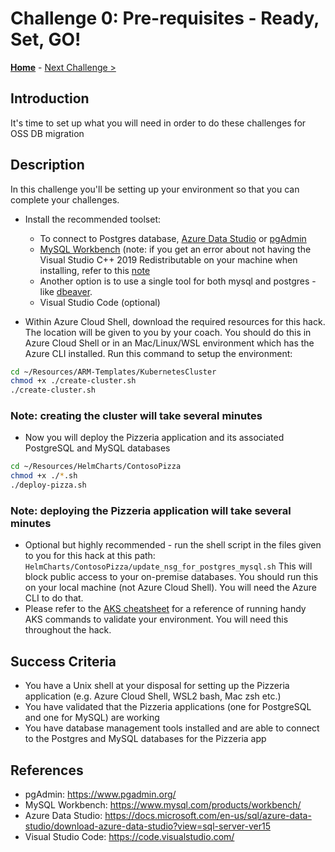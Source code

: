 # Challenge 0: Pre-requisites - Ready, Set, GO!

**[Home](../README.md)** - [Next Challenge >](./01-assessment.md)

## Introduction

It's time to set up what you will need in order to do these challenges for OSS DB migration

## Description

In this challenge you'll be setting up your environment so that you can complete your challenges.

- Install the recommended toolset:
    - To connect to Postgres database, [Azure Data Studio](https://docs.microsoft.com/en-us/sql/azure-data-studio/download-azure-data-studio) or [pgAdmin](https://www.pgadmin.org/)
    - [MySQL Workbench](https://www.mysql.com/products/workbench/) (note: if you get an error about not having the Visual Studio C++ 2019 Redistributable on your machine when installing, refer to this [note](https://support.microsoft.com/en-us/topic/the-latest-supported-visual-c-downloads-2647da03-1eea-4433-9aff-95f26a218cc0)
    - Another option is to use a single tool for both mysql and postgres - like [dbeaver](https://dbeaver.io/download/). 
    - Visual Studio Code (optional)

- Within Azure Cloud Shell, download the required resources for this hack. The location will be given to you by your coach. You should do this in Azure Cloud Shell or in an Mac/Linux/WSL environment which has the Azure CLI installed. Run this command to setup the environment:

```bash
cd ~/Resources/ARM-Templates/KubernetesCluster
chmod +x ./create-cluster.sh
./create-cluster.sh

```

### Note: creating the cluster will take several minutes

- Now you will deploy the Pizzeria application and its associated PostgreSQL and MySQL databases

```bash
cd ~/Resources/HelmCharts/ContosoPizza
chmod +x ./*.sh
./deploy-pizza.sh

```
### Note: deploying the Pizzeria application will take several minutes

- Optional but highly recommended - run the shell script in the files given to you for this hack at this path:
`HelmCharts/ContosoPizza/update_nsg_for_postgres_mysql.sh`
This will block public access to your on-premise databases. You should run this on your local machine (not Azure Cloud Shell). You will need the Azure CLI to do that. 
- Please refer to the [AKS cheatsheet](./K8s_cheetsheet.md) for a reference of running handy AKS commands to validate your environment. You will need this throughout the hack.


## Success Criteria

* You have a Unix shell at your disposal for setting up the Pizzeria application (e.g. Azure Cloud Shell, WSL2 bash, Mac zsh etc.)
* You have validated that the Pizzeria applications (one for PostgreSQL and one for MySQL) are working
* You have database management tools installed and are able to connect to the Postgres and MySQL databases for the Pizzeria app

## References

* pgAdmin: https://www.pgadmin.org/
* MySQL Workbench: https://www.mysql.com/products/workbench/
* Azure Data Studio: https://docs.microsoft.com/en-us/sql/azure-data-studio/download-azure-data-studio?view=sql-server-ver15
* Visual Studio Code: https://code.visualstudio.com/

